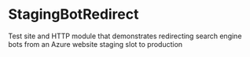 # StagingBotRedirect
Test site and HTTP module that demonstrates redirecting search engine bots from an Azure website staging slot to production
